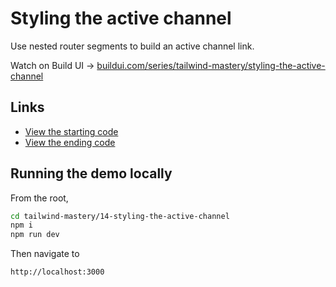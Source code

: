 # Styling the active channel

Use nested router segments to build an active channel link.

Watch on Build UI → [buildui.com/series/tailwind-mastery/styling-the-active-channel](http://buildui.com/series/tailwind-mastery/styling-the-active-channel)

## Links

- [View the starting code](./begin/pages)
- [View the ending code](./end/pages)

## Running the demo locally

From the root,

```sh
cd tailwind-mastery/14-styling-the-active-channel
npm i
npm run dev
```

Then navigate to

```
http://localhost:3000
```
